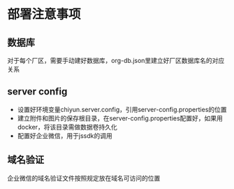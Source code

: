 # 部署注意事项
## 数据库
对于每个厂区，需要手动建好数据库，org-db.json里建立好厂区数据库名的对应关系

## server config
- 设置好环境变量chiyun.server.config，引用server-config.properties的位置
- 建立附件和图片的保存根目录，在server-config.properties配置好，如果用docker，将该目录需做数据卷持久化
- 配置好企业微信，用于jssdk的调用

## 域名验证
企业微信的域名验证文件按照规定放在域名可访问的位置